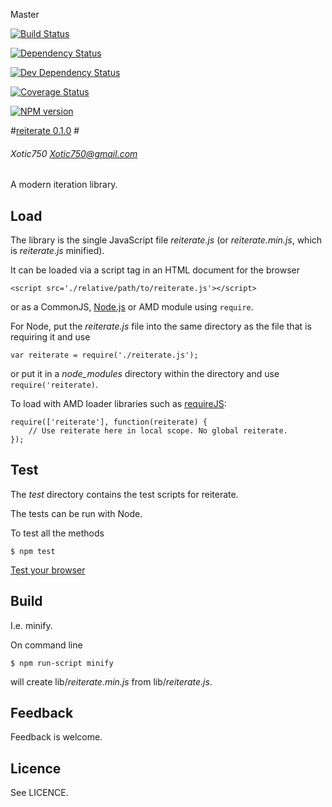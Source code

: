 Master

[![Build Status](https://travis-ci.org/Xotic750/reiterate.png?branch=master)](https://travis-ci.org/Xotic750/reiterate  "Build Status on Travis CI")

[![Dependency Status](https://david-dm.org/Xotic750/reiterate.png)](https://david-dm.org/Xotic750/reiterate#info=dependencies&view=table "Dependency Status on David")

[![Dev Dependency Status](https://david-dm.org/Xotic750/reiterate/dev-status.png)](https://david-dm.org/Xotic750/reiterate#info=devDependencies&view=table "Dev Dependency Status on David")

[![Coverage Status](https://coveralls.io/repos/Xotic750/reiterate/badge.svg?branch=master)](https://coveralls.io/r/Xotic750/reiterate?branch=master "Coverage status on Coveralls")

[![NPM version](https://badge.fury.io/js/reiterate.png)](http://badge.fury.io/js/reiterate "Current NPM release")

#[reiterate 0.1.0](http://xotic750.github.io/reiterate/) #
###### Xotic750 <Xotic750@gmail.com>

A modern iteration library.

## Load

The library is the single JavaScript file *reiterate.js* (or *reiterate.min.js*, which is *reiterate.js* minified).

It can be loaded via a script tag in an HTML document for the browser

    <script src='./relative/path/to/reiterate.js'></script>

or as a CommonJS, [Node.js](http://nodejs.org) or AMD module using `require`.

For Node, put the *reiterate.js* file into the same directory as the file that is requiring it and use

    var reiterate = require('./reiterate.js');

or put it in a *node_modules* directory within the directory and use `require('reiterate)`.

To load with AMD loader libraries such as [requireJS](http://requirejs.org/):

    require(['reiterate'], function(reiterate) {
        // Use reiterate here in local scope. No global reiterate.
    });

## Test

The *test* directory contains the test scripts for reiterate.

The tests can be run with Node.

To test all the methods

    $ npm test

[Test your browser](https://rawgit.com/Xotic750/reiterate/master/tests/browser/tests.html)

## Build

I.e. minify.

On command line

    $ npm run-script minify

will create lib/*reiterate.min.js* from lib/*reiterate.js*.

## Feedback

Feedback is welcome.

## Licence

See LICENCE.
